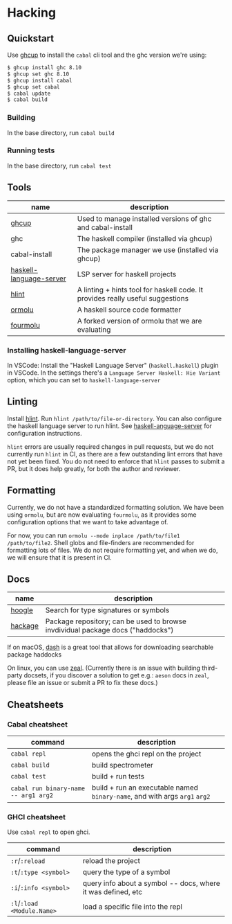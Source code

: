 # Hacking

## Quickstart

Use [ghcup][ghcup] to install the `cabal` cli tool and the ghc version we're using:

```sh
$ ghcup install ghc 8.10
$ ghcup set ghc 8.10
$ ghcup install cabal 
$ ghcup set cabal
$ cabal update
$ cabal build
```

### Building

In the base directory, run `cabal build`

### Running tests

In the base directory, run `cabal test`

## Tools

| name | description |
| ---- | ----------- |
| [ghcup][ghcup] | Used to manage installed versions of ghc and cabal-install |
| ghc | The haskell compiler (installed via ghcup) |
| cabal-install | The package manager we use (installed via ghcup) |
| [haskell-language-server][hls] | LSP server for haskell projects |
| [hlint][hlint] | A linting + hints tool for haskell code. It provides really useful suggestions |
| [ormolu][ormolu] | A haskell source code formatter |
| [fourmolu][fourmolu] | A forked version of ormolu that we are evaluating |

### Installing haskell-language-server

In VSCode: Install the "Haskell Language Server" (`haskell.haskell`) plugin in VSCode. In the
settings there's a `Language Server Haskell: Hie Variant` option, which you can
set to `haskell-language-server`

## Linting

Install [hlint][hlint].  Run `hlint /path/to/file-or-directory`.  You can also configure the haskell language server to run hlint.
See [haskell-anguage-server][hls] for configuration instructions.

`hlint` errors are usually required changes in pull requests, but we do not currently run `hlint` in CI, as there are a few outstanding lint errors that have not yet been fixed.
You do not need to enforce that `hlint` passes to submit a PR, but it does help greatly, for both the author and reviewer.

## Formatting

Currently, we do not have a standardized formatting solution.  We have been using `ormolu`, but are now evaluating `fourmolu`, as it provides some configuration options that we want to take advantage of.

For now, you can run `ormolu --mode inplace /path/to/file1 /path/to/file2`.  Shell globs and file-finders are recommended for formatting lots of files.  We do not require formatting yet, and when we do, we will ensure that it is present in CI.

## Docs

| name | description |
| ---- | ----------- |
| [hoogle][hoogle] | Search for type signatures or symbols |
| [hackage][hackage] | Package repository; can be used to browse invdividual package docs ("haddocks") |

If on macOS, [dash](https://kapeli.com/dash) is a great tool that allows for downloading searchable package haddocks

On linux, you can use [zeal](https://zealdocs.org/).  (Currently there is an issue with building third-party docsets, if you discover a solution to get e.g.: `aeson` docs in `zeal`, please file an issue or submit a PR to fix these docs.)

## Cheatsheets

### Cabal cheatsheet

| command | description |
| ------- | ----------- |
| `cabal repl` | opens the ghci repl on the project |
| `cabal build` | build spectrometer |
| `cabal test` | build + run tests |
| `cabal run binary-name -- arg1 arg2` | build + run an executable named `binary-name`, and with args `arg1` `arg2` |

### GHCI cheatsheet

Use `cabal repl` to open ghci.

| command | description |
| ------- | ----------- |
| `:r`/`:reload` | reload the project |
| `:t`/`:type <symbol>` | query the type of a symbol |
| `:i`/`:info <symbol>` | query info about a symbol -- docs, where it was defined, etc |
| `:l`/`:load <Module.Name>` | load a specific file into the repl |

[fourmolu]: https://github.com/fourmolu/fourmolu
[ghcup]: https://www.haskell.org/ghcup
[hackage]: https://hackage.haskell.org/
[hlint]: https://github.com/ndmitchell/hlint
[hls]: https://github.com/haskell/haskell-language-server
[hoogle]: https://hoogle.haskell.org/
[ormolu]: https://github.com/tweag/ormolu
